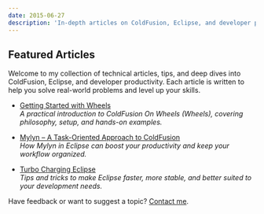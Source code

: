 ```yaml
---
date: 2015-06-27
description: 'In-depth articles on ColdFusion, Eclipse, and developer productivity by Mike Henke.'
---
```


## Featured Articles

Welcome to my collection of technical articles, tips, and deep dives into ColdFusion, Eclipse, and developer productivity. Each article is written to help you solve real-world problems and level up your skills.

- [Getting Started with Wheels](https://docs.google.com/View?id=dc2sb454_5109m97mddk)  
  _A practical introduction to ColdFusion On Wheels (Wheels), covering philosophy, setup, and hands-on examples._

- [Mylyn – A Task-Oriented Approach to ColdFusion](https://docs.google.com/View?id=dc2sb454_31g2p9gdct)  
  _How Mylyn in Eclipse can boost your productivity and keep your workflow organized._

- [Turbo Charging Eclipse](http://docs.google.com/View?id=dc2sb454_46hr5zqwgs)  
  _Tips and tricks to make Eclipse faster, more stable, and better suited to your development needs._

Have feedback or want to suggest a topic? [Contact me](/#contact).
